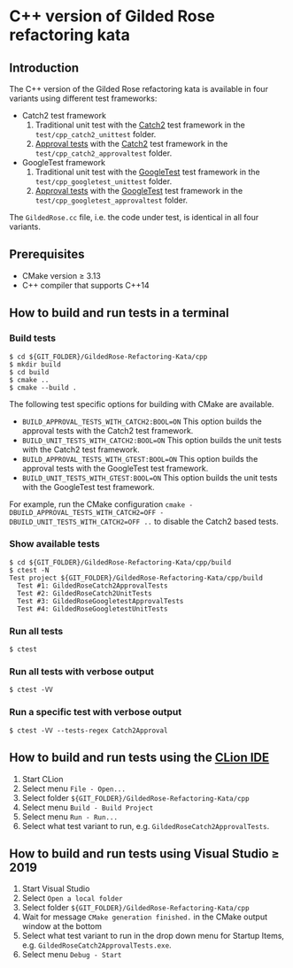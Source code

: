 # C++ version of Gilded Rose refactoring kata

## Introduction
The C++ version of the Gilded Rose refactoring kata is available in four variants using different test frameworks:

* Catch2 test framework
  1. Traditional unit test with the [Catch2](https://github.com/catchorg/Catch2) test framework in the `test/cpp_catch2_unittest` folder.
  2. [Approval tests](https://github.com/approvals/ApprovalTests.cpp) with the [Catch2](https://github.com/catchorg/Catch2) test framework in the `test/cpp_catch2_approvaltest` folder.
* GoogleTest framework
  1. Traditional unit test with the [GoogleTest](https://github.com/google/googletest) test framework in the `test/cpp_googletest_unittest` folder.
  2. [Approval tests](https://github.com/approvals/ApprovalTests.cpp) with the [GoogleTest](https://github.com/google/googletest) test framework in the `test/cpp_googletest_approvaltest` folder.

The `GildedRose.cc` file, i.e. the code under test, is identical in all four variants.

## Prerequisites

* CMake version &GreaterEqual; 3.13
* C++ compiler that supports C++14 

## How to build and run tests in a terminal

### Build tests

    $ cd ${GIT_FOLDER}/GildedRose-Refactoring-Kata/cpp
    $ mkdir build
    $ cd build
    $ cmake ..
    $ cmake --build .

The following test specific options for building with CMake are available.

* `BUILD_APPROVAL_TESTS_WITH_CATCH2:BOOL=ON`
This option builds the approval tests with the Catch2 test framework.
* `BUILD_UNIT_TESTS_WITH_CATCH2:BOOL=ON`
This option builds the unit tests with the Catch2 test framework.
* `BUILD_APPROVAL_TESTS_WITH_GTEST:BOOL=ON`
This option builds the approval tests with the GoogleTest test framework.
* `BUILD_UNIT_TESTS_WITH_GTEST:BOOL=ON`
This option builds the unit tests with the GoogleTest test framework.

For example, run the CMake configuration `cmake -DBUILD_APPROVAL_TESTS_WITH_CATCH2=OFF -DBUILD_UNIT_TESTS_WITH_CATCH2=OFF ..` to disable the Catch2 based tests.

### Show available tests

    $ cd ${GIT_FOLDER}/GildedRose-Refactoring-Kata/cpp/build
    $ ctest -N
    Test project ${GIT_FOLDER}/GildedRose-Refactoring-Kata/cpp/build
      Test #1: GildedRoseCatch2ApprovalTests
      Test #2: GildedRoseCatch2UnitTests
      Test #3: GildedRoseGoogletestApprovalTests
      Test #4: GildedRoseGoogletestUnitTests

### Run all tests

    $ ctest

### Run all tests with verbose output

    $ ctest -VV

### Run a specific test with verbose output

    $ ctest -VV --tests-regex Catch2Approval

## How to build and run tests using the [CLion IDE](https://www.jetbrains.com/clion/)

1. Start CLion
2. Select menu `File - Open...`
3. Select folder `${GIT_FOLDER}/GildedRose-Refactoring-Kata/cpp`
4. Select menu `Build - Build Project`
5. Select menu `Run - Run...`
6. Select what test variant to run, e.g. `GildedRoseCatch2ApprovalTests`.

## How to build and run tests using Visual Studio &GreaterEqual; 2019 

1. Start Visual Studio
2. Select `Open a local folder`
3. Select folder `${GIT_FOLDER}/GildedRose-Refactoring-Kata/cpp`
4. Wait for message `CMake generation finished.` in the CMake output window at the bottom
5. Select what test variant to run in the drop down menu for Startup Items, e.g. `GildedRoseCatch2ApprovalTests.exe`.
6. Select menu `Debug - Start`
